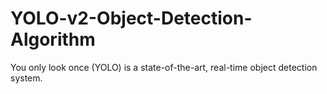 # YOLO-v2-Object-Detection-Algorithm
You only look once (YOLO) is a state-of-the-art, real-time object detection system.
